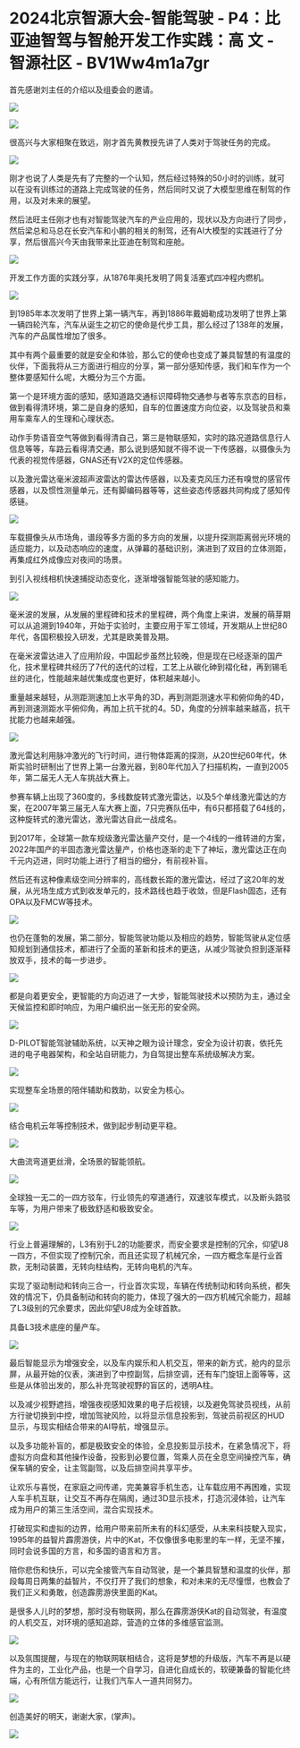 # 2024北京智源大会-智能驾驶 - P4：比亚迪智驾与智舱开发工作实践：高 文 - 智源社区 - BV1Ww4m1a7gr

首先感谢刘主任的介绍以及组委会的邀请。

![](img/edfc474ade78ac219c80d2737cd92306_1.png)

![](img/edfc474ade78ac219c80d2737cd92306_2.png)

很高兴与大家相聚在致远，刚才首先黄教授先讲了人类对于驾驶任务的完成。

![](img/edfc474ade78ac219c80d2737cd92306_4.png)

刚才也说了人类是先有了完整的一个认知，然后经过特殊的50小时的训练，就可以在没有训练过的道路上完成驾驶的任务，然后同时又说了大模型思维在制驾的作用，以及对未来的展望。

然后法旺主任刚才也有对智能驾驶汽车的产业应用的，现状以及方向进行了同步，然后梁总和马总在长安汽车和小鹏的相关的制驾，还有AI大模型的实践进行了分享，然后很高兴今天由我带来比亚迪在制驾和座舱。



![](img/edfc474ade78ac219c80d2737cd92306_6.png)

开发工作方面的实践分享，从1876年奥托发明了网复活塞式四冲程内燃机。

![](img/edfc474ade78ac219c80d2737cd92306_8.png)

到1985年本次发明了世界上第一辆汽车，再到1886年戴姆勒成功发明了世界上第一辆四轮汽车，汽车从诞生之初它的使命是代步工具，那么经过了138年的发展，汽车的产品属性增加了很多。

其中有两个最重要的就是安全和体验，那么它的使命也变成了兼具智慧的有温度的伙伴，下面我将从三方面进行相应的分享，第一部分感知传感，我们和车作为一个整体要感知什么呢，大概分为三个方面。

第一个是环境方面的感知，感知道路交通标识障碍物交通参与者等东京态的目标，做到看得清环境，第二是自身的感知，自车的位置速度方向位姿，以及驾驶员和乘用车乘车人的生理和心理状态。

动作手势语音空气等做到看得清自己，第三是物联感知，实时的路况道路信息行人信息等等，车路云看得清交通，那么说到感知就不得不说一下传感器，以摄像头为代表的视觉传感器，GNAS还有V2X的定位传感器。

以及激光雷达毫米波超声波雷达的雷达传感器，以及麦克风压力还有嗅觉的感官传感器，以及惯性测量单元，还有脚编码器等等，这些姿态传感器共同构成了感知传感链。



![](img/edfc474ade78ac219c80d2737cd92306_10.png)

车载摄像头从市场角，谱段等多方面的多方向的发展，以提升探测距离弱光环境的适应能力，以及动态响应的速度，从弹幕的基础识别，演进到了双目的立体测距，再集成红外成像应对夜间的场景。

到引入视线相机快速捕捉动态变化，逐渐增强智能驾驶的感知能力。

![](img/edfc474ade78ac219c80d2737cd92306_12.png)

毫米波的发展，从发展的里程碑和技术的里程碑，两个角度上来讲，发展的萌芽期可以从追溯到1940年，开始于实验时，主要应用于军工领域，开发期从上世纪80年代，各国积极投入研发，尤其是欧美普及期。

在毫米波雷达进入了应用阶段，中国起步虽然比较晚，但是现在已经逐渐的国产化，技术里程碑共经历了7代的迭代的过程，工艺上从碳化砷到褶化硅，再到锡毛丝的进化，性能越来越优集成度也更好，体积越来越小。

重量越来越轻，从测距测速加上水平角的3D，再到测距测速水平和俯仰角的4D，再到测速测距水平俯仰角，再加上抗干扰的4。5D，角度的分辨率越来越高，抗干扰能力也越来越强。



![](img/edfc474ade78ac219c80d2737cd92306_14.png)

激光雷达利用脉冲激光的飞行时间，进行物体距离的探测，从20世纪60年代，休斯实验时研制出了世界上第一台激光器，到80年代加入了扫描机构，一直到2005年，第二届无人无人车挑战大赛上。

参赛车辆上出现了360度的，多线数旋转式激光雷达，以及5个单线激光雷达的方案，在2007年第三届无人车大赛上面，7只完赛队伍中，有6只都搭载了64线的，这种旋转式的激光雷达，激光雷达自此一战成名。

到2017年，全球第一款车规级激光雷达量产交付，是一个4线的一维转进的方案，2022年国产的半固态激光雷达量产，价格也逐渐的走下了神坛，激光雷达正在向千元内迈进，同时功能上进行了相当的细分，有前视补盲。

然后还有这种像素级空间分辨率的，高线数长距的激光雷达，经过了这20年的发展，从光场生成方式到收发单元的，技术路线也趋于收敛，但是Flash固态，还有OPA以及FMCW等技术。



![](img/edfc474ade78ac219c80d2737cd92306_16.png)

也仍在蓬勃的发展，第二部分，智能驾驶功能以及相应的趋势，智能驾驶从定位感知规划到通信技术，都进行了全面的革新和技术的更迭，从减少驾驶负担到逐渐释放双手，技术的每一步进步。



![](img/edfc474ade78ac219c80d2737cd92306_18.png)

都是向着更安全，更智能的方向迈进了一大步，智能驾驶技术以预防为主，通过全天候监控和即时响应，为用户编织出一张无形的安全网。



![](img/edfc474ade78ac219c80d2737cd92306_20.png)

D-PILOT智能驾驶辅助系统，以天神之眼为设计理念，安全为设计初衷，依托先进的电子电器架构，和全站自研能力，为自驾提出整车系统级解决方案。



![](img/edfc474ade78ac219c80d2737cd92306_22.png)

实现整车全场景的陪伴辅助和救助，以安全为核心。

![](img/edfc474ade78ac219c80d2737cd92306_24.png)

结合电机云年等控制技术，做到起步制动更平稳。

![](img/edfc474ade78ac219c80d2737cd92306_26.png)

大曲流弯道更丝滑，全场景的智能领航。

![](img/edfc474ade78ac219c80d2737cd92306_28.png)

全球独一无二的一四方驳车，行业领先的窄道通行，双速驳车模式，以及断头路驳车等，为用户带来了极致舒适和极致安全。



![](img/edfc474ade78ac219c80d2737cd92306_30.png)

行业上普遍理解的，L3有别于L2的功能要求，而安全要求是控制的冗余，仰望U8一四方，不但实现了控制冗余，而且还实现了机械冗余，一四方概念车是行业首款，无制动装置，无转向柱结构，无转向电机的汽车。

实现了驱动制动和转向三合一，行业首次实现，车辆在传统制动和转向系统，都失效的情况下，仍具备制动和转向的能力，体现了强大的一四方机械冗余能力，超越了L3级别的冗余要求，因此仰望U8成为全球首款。

具备L3技术底座的量产车。

![](img/edfc474ade78ac219c80d2737cd92306_32.png)

最后智能显示为增强安全，以及车内娱乐和人机交互，带来的新方式，舱内的显示屏，从最开始的仪表，演进到了中控副驾，后排空调，还有车门旋钮上面等等，这些是从体验出发的，那么补充驾驶视野的盲区的，透明A柱。

以及减少视野遮挡，增强夜视感知效果的电子后视镜，以及避免驾驶员视线，从前方行驶切换到中控，增加驾驶风险，以将显示信息投影到，驾驶员前视区的HUD显示，与现实相结合带来的AI导航，增强显示。

以及多功能补盲的，都是极致安全的体验，全息投影显示技术，在紧急情况下，将虚拟方向盘和其他操作设备，投影到必要位置，驾乘人员在全息空间操控汽车，确保车辆的安全，让主驾副驾，以及后排空间共享平步。

让欢乐与喜悦，在家庭之间传递，完美兼容手机生态，让车载应用不再困难，实现人车手机互联，让交互不再存在隔阂，通过3D显示技术，打造沉浸体验，让汽车成为用户的第三生活空间，混合实现技术。

打破现实和虚拟的边界，给用户带来前所未有的科幻感受，从未来科技駛入现实，1995年的益智片霹雳游侠，片中的Kat，不仅像很多电影里的车一样，无坚不摧，同时会说多国的方言，和多国的语言和方言。

陪你悲伤和快乐，可以完全接管汽车自动驾驶，是一个兼具智慧和温度的伙伴，那段每周日两集的益智片，不仅打开了我们的想象，和对未来的无尽憧憬，也教会了我们正义和勇敢，创造霹雳游侠里面的Kat。

是很多人儿时的梦想，那时没有物联网，那么在霹雳游侠Kat的自动驾驶，有温度的人机交互，对环境的感知追踪，营造的立体的多维感官监测。



![](img/edfc474ade78ac219c80d2737cd92306_34.png)

以及氛围提醒，与现在的物联网联相结合，这将是梦想的升级版，汽车不再是以硬件为主的，工业化产品，也是一个自学习，自进化自成长的，软硬兼备的智能化终端，心有所信方能远行，让我们汽车人一道共同努力。



![](img/edfc474ade78ac219c80d2737cd92306_36.png)

创造美好的明天，谢谢大家，(掌声)。

![](img/edfc474ade78ac219c80d2737cd92306_38.png)